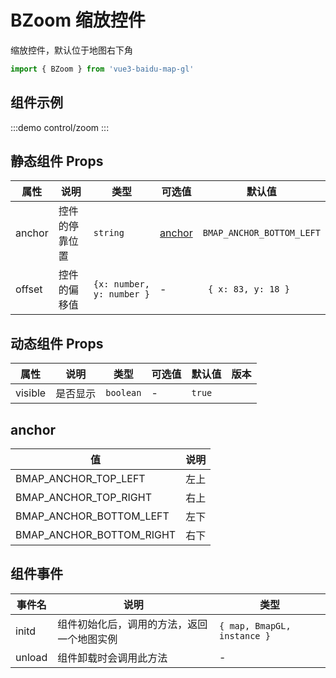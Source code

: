 # BZoom 缩放控件

缩放控件，默认位于地图右下角

```ts
import { BZoom } from 'vue3-baidu-map-gl'
```

## 组件示例

:::demo
control/zoom
:::

## 静态组件 Props

| 属性   | 说明           | 类型                      | 可选值            | 默认值                    |
| ------ | -------------- | ------------------------- | ----------------- | ------------------------- |
| anchor | 控件的停靠位置 | `string`                  | [anchor](#anchor) | `BMAP_ANCHOR_BOTTOM_LEFT` |
| offset | 控件的偏移值   | `{x: number, y: number }` | -                 | ` { x: 83, y: 18 }`       |

## 动态组件 Props

| 属性    | 说明     | 类型      | 可选值 | 默认值 | 版本                               |
| ------- | -------- | --------- | ------ | ------ | ---------------------------------- |
| visible | 是否显示 | `boolean` | -      | `true` | <Badge type="tip" text="^2.1.4" /> |

## anchor

| 值                       | 说明 |
| ------------------------ | ---- |
| BMAP_ANCHOR_TOP_LEFT     | 左上 |
| BMAP_ANCHOR_TOP_RIGHT    | 右上 |
| BMAP_ANCHOR_BOTTOM_LEFT  | 左下 |
| BMAP_ANCHOR_BOTTOM_RIGHT | 右下 |

## 组件事件

| 事件名 | 说明                                       | 类型                        |
| ------ | ------------------------------------------ | --------------------------- |
| initd  | 组件初始化后，调用的方法，返回一个地图实例 | `{ map, BmapGL, instance }` |
| unload | 组件卸载时会调用此方法                     | -                           |
